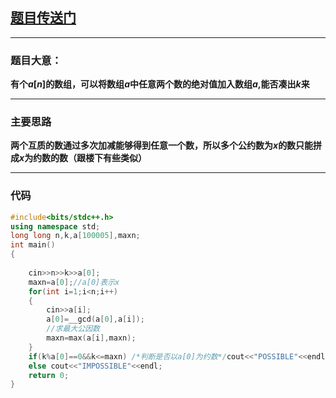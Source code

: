 ## [题目传送门](https://www.luogu.com.cn/problem/AT2670)



------------

### 题目大意：
**有个$a[n]$的数组，可以将数组$a$中任意两个数的绝对值加入数组$a$,能否凑出$k$来**


------------

### 主要思路
**两个互质的数通过多次加减能够得到任意一个数，所以多个公约数为$x$的数只能拼成$x$为约数的数（跟楼下有些类似）**


------------
### 代码
```cpp
#include<bits/stdc++.h>
using namespace std;
long long n,k,a[100005],maxn;
int main()
{
    
    cin>>n>>k>>a[0];
    maxn=a[0];//a[0]表示x 
    for(int i=1;i<n;i++)
    {
        cin>>a[i];
        a[0]=__gcd(a[0],a[i]);
        //求最大公因数 
        maxn=max(a[i],maxn);
    }
    if(k%a[0]==0&&k<=maxn) /*判断是否以a[0]为约数*/cout<<"POSSIBLE"<<endl;
    else cout<<"IMPOSSIBLE"<<endl;
    return 0;
}
```
